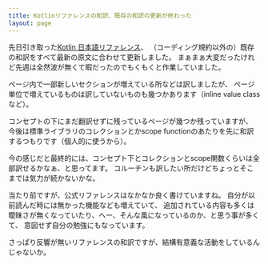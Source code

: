 ```yaml
---
title: Kotlinリファレンスの和訳、既存の和訳の更新が終わった
layout: page
---
```

先日引き取った[Kotlin 日本語リファレンス](https://karino2.github.io/kotlin-web-site-ja/docs/)、
（コーディング規約以外の）既存の和訳をすべて最新の原文に合わせて更新しました。
まぁまぁ大変だったけれど先週は全然波が無くて暇だったのでもくもくと作業していました。

ページ内で一部新しいセクションが増えている所などは訳しましたが、
ページ単位で増えているものは訳していないものも幾つかあります（inline value classなど）。

コンセプトの下にまだ翻訳せずに残っているページが幾つか残っていますが、
今後は標準ライブラリのコレクションとかscope functionのあたりを先に和訳するつもりです（個人的に使うから）。

今の感じだと最終的には、コンセプト下とコレクションとscope関数くらいは全部訳せるかなぁ、と思ってます。
コルーチンも訳したい所だけどちょっとそこまでは気力が続かないかな。

当たり前ですが、公式リファレンスはなかなか良く書けていますね。
自分が以前読んだ時には無かった機能なども増えていて、
追加されている内容も多くは曖昧さが無くなっていたり、へー、そんな風になっているのか、と思う事が多くて、
意図せず自分の勉強にもなっています。

さっぱり反響が無いリファレンスの和訳ですが、結構有意義な活動をしているんじゃないか。